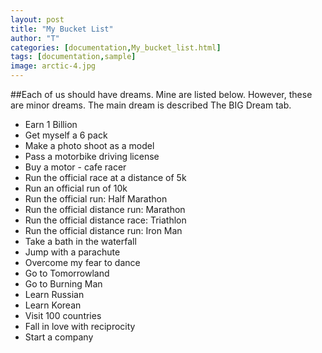 ```yaml
---
layout: post
title: "My Bucket List"
author: "T"
categories: [documentation,My_bucket_list.html]
tags: [documentation,sample]
image: arctic-4.jpg
---
```


##Each of us should have dreams. Mine are listed below. However, these are minor dreams. The main dream is described The BIG Dream tab.

- Earn 1 Billion
- Get myself a 6 pack
- Make a photo shoot as a model
- Pass a motorbike driving license
- Buy a motor - cafe racer
- Run the official race at a distance of 5k
- Run an official run of 10k
- Run the official run: Half Marathon
- Run the official distance run: Marathon
- Run the official distance race: Triathlon
- Run the official distance run: Iron Man
- Take a bath in the waterfall
- Jump with a parachute
- Overcome my fear to dance
- Go to Tomorrowland
- Go to Burning Man
- Learn Russian
- Learn Korean
- Visit 100 countries
- Fall in love with reciprocity
- Start a company

